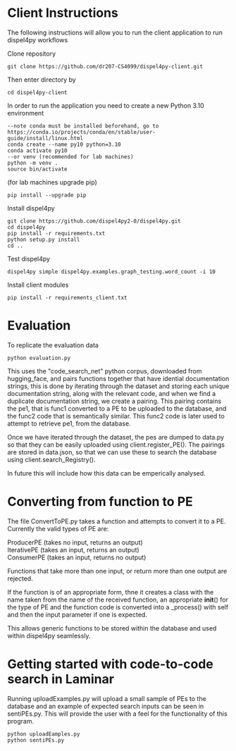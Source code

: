 # Client Instructions 

The following instructions will allow you to run the client application to run dispel4py workflows 

Clone repository 
```
git clone https://github.com/dr207-CS4099/dispel4py-client.git
```
Then enter directory by 
```
cd dispel4py-client
```
In order to run the application you need to create a new Python 3.10 environment 
```
--note conda must be installed beforehand, go to https://conda.io/projects/conda/en/stable/user-guide/install/linux.html
conda create --name py10 python=3.10
conda activate py10
--or venv (recommended for lab machines)
python -m venv .
source bin/activate
```
(for lab machines upgrade pip)
```
pip install --upgrade pip
```

Install dispel4py 
```
git clone https://github.com/dispel4py2-0/dispel4py.git
cd dispel4py
pip install -r requirements.txt
python setup.py install
cd ..
```
Test dispel4py 
```
dispel4py simple dispel4py.examples.graph_testing.word_count -i 10
```
Install client modules
```
pip install -r requirements_client.txt
```

# Evaluation
To replicate the evaluation data
```
python evaluation.py
```
This uses the "code_search_net" python corpus, downloaded from hugging_face, and pairs functions together that have idential documentation strings, this is done by iterating through the dataset and storing each unique documentation string, along with the relevant code, and when we find a duplicate documentation string, we create a pairing. This pairing contains the pe1, that is func1 converted to a PE to be uploaded to the database, and the func2 code that is semantically similar. This func2 code is later used to attempt to retrieve pe1, from the database.

Once we have iterated through the dataset, the pes are dumped to data.py so that they can be easily uploaded using client.register_PE(). The pairings are stored in data.json, so that we can use these to search the database using client.search_Registry().

In future this will include how this data can be emperically analysed.


# Converting from function to PE
The file ConvertToPE.py takes a function and attempts to convert it to a PE. Currently the valid types of PE are: 

ProducerPE (takes no input, returns an output)  
IterativePE (takes an input, returns an output)  
ConsumerPE (takes an input, returns no output)  

Functions that take more than one input, or return more than one output are rejected.

If the function is of an appropriate form, thne it creates a class with the name taken from the name of the received function, an appropriate __init__() for the type of PE and the function code is converted into a _process() with self and then the input parameter if one is expected.

This allows generic functions to be stored within the database and used within dispel4py seamlessly.


# Getting started with code-to-code search in Laminar
Running uploadExamples.py will upload a small sample of PEs to the database and an example of expected search inputs can be seen in sentiPEs.py. This will provide the user with a feel for the functionality of this program.


```
python uploadEamples.py
python sentiPEs.py
```